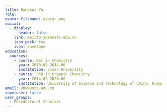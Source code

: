 ```yaml
---
title: Bangkui Yu
role:
avatar_filename: avatar.png
social:
  - display:
      header: false
    link: mailto:ybk@ustc.edu.cn
    icon_pack: fas
    icon: envelope
education:
  courses:
    - course: BSc in Chemistry
      year: 2010.09-2014.06
      institution: Jinan University
    - course: PhD in Organic Chemistry
      year: 2014.09-2020.06
      institution: University of Science and Technology of China, Huang LAB
email: ybk@ustc.edu.cn
superuser: false
user_groups:
  - Postdoctoral Scholars
---
```

